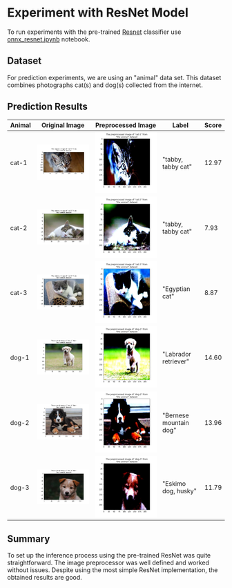# Experiment with ResNet Model

To run experiments with the pre-trained [Resnet](https://arxiv.org/abs/1512.03385) classifier use [onnx_resnet.ipynb](../onnx_resnet.ipynb) notebook.

## Dataset

For prediction experiments, we are using an "animal" data set. This dataset combines photographs cat(s) and dog(s) collected from the internet.

## Prediction Results

| Animal      | Original Image                       | Preprocessed Image                                      | Label                  | Score |
| ----------- | ------------------------------------------- | ------------------------------------------------ | ---------------------- | ----- |
| cat-1       | ![resnet orig cat 1](images/orig_cat_1.jpg) | ![resnet_pre_cat_1](images/resnet_pre_cat_1.jpg) | "tabby, tabby cat"     | 12.97 |
| cat-2       | ![resnet orig cat 2](images/orig_cat_2.jpg) | ![resnet_pre_cat_2](images/resnet_pre_cat_2.jpg) | "tabby, tabby cat"     | 7.93  |
| cat-3       | ![resnet orig cat 3](images/orig_cat_3.jpg) | ![resnet_pre_cat_3](images/resnet_pre_cat_3.jpg) | "Egyptian cat"         | 8.87  |
| dog-1       | ![resnet orig dog 1](images/orig_dog_1.jpg) | ![resnet_pre_dog_1](images/resnet_pre_dog_1.jpg) | "Labrador retriever"   | 14.60 |
| dog-2       | ![resnet orig dog 2](images/orig_dog_2.jpg) | ![resnet_pre_dog_2](images/resnet_pre_dog_2.jpg) | "Bernese mountain dog" | 13.96 |
| dog-3       | ![resnet orig dog 3](images/orig_dog_3.jpg) | ![resnet_pre_dog_3](images/resnet_pre_dog_3.jpg) | "Eskimo dog, husky"    | 11.79 |

## Summary

To set up the inference process using the pre-trained ResNet was quite straightforward. The image preprocessor was well defined and worked without issues. Despite using the most simple ResNet implementation, the obtained results are good.
